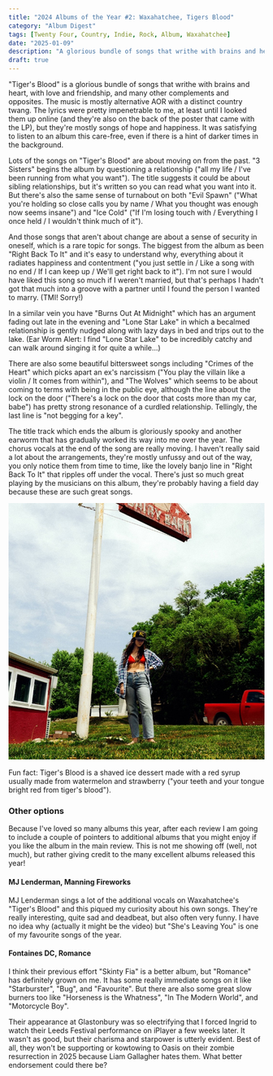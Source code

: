 ```yaml
---
title: "2024 Albums of the Year #2: Waxahatchee, Tigers Blood"
category: "Album Digest"
tags: [Twenty Four, Country, Indie, Rock, Album, Waxahatchee]
date: "2025-01-09"
description: "A glorious bundle of songs that writhe with brains and heart, with love and friendship, and many other complements and opposites."
draft: true
---
```


"Tiger's Blood" is a glorious bundle of songs that writhe with brains and heart, with love and friendship, and many other complements and opposites. The music is mostly alternative AOR with a distinct country twang. The lyrics were pretty impenetrable to me, at least until I looked them up online (and they're also on the back of the poster that came with the LP), but they're mostly songs of hope and happiness. It was satisfying to listen to an album this care-free, even if there is a hint of darker times in the background. 

Lots of the songs on "Tiger's Blood" are about moving on from the past. "3 Sisters" begins the album by questioning a relationship ("all my life / I've been running from what you want"). The title suggests it could be about sibling relationships, but it's written so you can read what you want into it. But there's also the same sense of turnabout on both "Evil Spawn" ("What you're holding so close calls you by name / What you thought was enough now seems insane") and "Ice Cold" ("If I'm losing touch with / Everything I once hеld / I wouldn't think much of it").

And those songs that aren't about change are about a sense of security in oneself, which is a rare topic for songs. The biggest from the album as been "Right Back To It" and it's easy to understand why, everything about it radiates happiness and contentment ("you just settle in / Like a song with no end / If I can keep up / We'll get right back to it"). I'm not sure I would have liked this song so much if I weren't married, but that's perhaps I hadn't got that much into a groove with a partner until I found the person I wanted to marry. (TMI! Sorry!)

In a similar vein you have "Burns Out At Midnight" which has an argument fading out late in the evening and "Lone Star Lake" in which a becalmed relationship is gently nudged along with lazy days in bed and trips out to the lake. (Ear Worm Alert: I find "Lone Star Lake" to be incredibly catchy and can walk around singing it for quite a while...)

There are also some beautiful bittersweet songs including "Crimes of the Heart" which picks apart an ex's narcissism ("You play the villain like a violin / It comes from within"), and "The Wolves" which seems to be about coming to terms with being in the public eye, although the line about the lock on the door  ("There's a lock on the door that costs more than my car, babe") has pretty strong resonance of a curdled relationship. Tellingly, the last line is "not begging for a key".

The title track which ends the album is gloriously spooky and another earworm that has gradually worked its way into me over the year. The chorus vocals at the end of the song are really moving. I haven't really said a lot about the arrangements, they're mostly unfussy and out of the way, you only notice them from time to time, like the lovely banjo line in "Right Back To It" that ripples off under the vocal. There's just so much great playing by the musicians on this album, they're probably having a field day because these are such great songs.

![Cover of Tigers Blood by Waxahatchee](./images/Waxahatchee-Tigers-Blood.jpg)

Fun fact: Tiger's Blood is a shaved ice dessert made with a red syrup usually made from watermelon and strawberry ("your teeth and your tongue bright red from tiger's blood").

### Other options

Because I've loved so many albums this year, after each review I am going to include a couple of pointers to additional albums that you might enjoy if you like the album in the main review. This is not me showing off (well, not much), but rather giving credit to the many excellent albums released this year!

#### MJ Lenderman, Manning Fireworks

MJ Lenderman sings a lot of the additional vocals on Waxahatchee's "Tiger's Blood" and this piqued my curiosity about his own songs. They're really interesting, quite sad and deadbeat, but also often very funny. I have no idea why (actually it might be the video) but "She's Leaving You" is one of my favourite songs of the year. 

#### Fontaines DC, Romance

I think their previous effort "Skinty Fia" is a better album, but "Romance" has definitely grown on me. It has some really immediate songs on it like "Starburster", "Bug", and "Favourite". But there are also some great slow burners too like "Horseness is the Whatness", "In The Modern World", and "Motorcycle Boy".

Their appearance at Glastonbury was so electrifying that I forced Ingrid to watch their Leeds Festival performance on iPlayer a few weeks later. It wasn't as good, but their charisma and starpower is utterly evident. Best of all, they won't be supporting or kowtowing to Oasis on their zombie resurrection in 2025 because Liam Gallagher hates them. What better endorsement could there be?